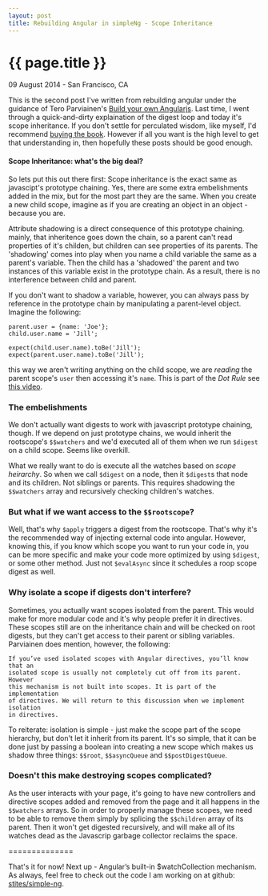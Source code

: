 ```yaml
---
layout: post
title: Rebuilding Angular in simpleNg - Scope Inheritance
---
```


{{ page.title }}
================

<p class="meta">09 August 2014 - San Francisco, CA</p>

This is the second post I've written from rebuilding angular under the guidance
of Tero Parviainen's [Build your own Angularjs][ng]. Last time, I went through
a quick-and-dirty explaination of the digest loop and today it's scope
inheritance. If you don't settle for perculated wisdom, like myself, I'd
recommend [buying the book][ng]. However if all you want is the high level to
get that understanding in, then hopefully these posts should be good enough.

#### Scope Inheritance: what's the big deal?

So lets put this out there first: Scope inheritance is the exact same as
javascipt's prototype chaining. Yes, there are some extra embelishments added
in the mix, but for the most part they are the same. When you create a new
child scope, imagine as if you are creating an object in an object - because you
are.

Attribute shadowing is a direct consequence of this prototype chaining.
mainly, that inheritence goes down the chain, so a parent can't read properties
of it's childen, but children can see properties of its parents. The 'shadowing'
comes into play when you name a child variable the same as a parent's variable.
Then the child has a 'shadowed' the parent and two instances of this variable
exist in the prototype chain. As a result, there is no interference between
child and parent.

If you don't want to shadow a variable, however, you can always pass by
reference in the prototype chain by manipulating a parent-level object. Imagine
the following:

    parent.user = {name: 'Joe'};
    child.user.name = 'Jill';

    expect(child.user.name).toBe('Jill');
    expect(parent.user.name).toBe('Jill');

this way we aren't writing anything on the child scope, we are _reading_ the
parent scope's `user` then accessing it's `name`. This is part of the _Dot Rule_
see [this video][vid].

### The embelishments

We don't actually want digests to work with javascript prototype chaining,
though. If we depend on just prototype chains, we would inherit the rootscope's
`$$watchers` and we'd executed all of them when we run `$digest` on a child
scope. Seems like overkill.

What we really want to do is execute all the watches based on _scope heirarchy_.
So when we call `$digest` on a node, then it `$digest`s that node and its
children. Not siblings or parents. This requires shadowing the `$$watchers`
array and recursively checking children's watches.

### But what if we want access to the `$$rootscope`?

Well, that's why `$apply` triggers a digest from the rootscope. That's why it's
the recommended way of injecting external code into angular. However, knowing
this, if you know which scope you want to run your code in, you can be more
specific and make your code more optimized by using `$digest`, or some other
method. Just not `$evalAsync` since it schedules a roop scope digest as well.

### Why isolate a scope if digests don't interfere?

Sometimes, you actually want scopes isolated from the parent. This would make
for more modular code and it's why people prefer it in directives. These scopes
still are on the inheritance chain and will be checked on root digests, but they
can't get access to their parent or sibling variables. Parviainen does mention,
however, the following:

    If you’ve used isolated scopes with Angular directives, you’ll know that an
    isolated scope is usually not completely cut off from its parent. However
    this mechanism is not built into scopes. It is part of the implementation
    of directives. We will return to this discussion when we implement isolation
    in directives.

To reiterate: isolation is simple - just make the scope part of the scope
hierarchy, but don't let it inherit from its parent. It's so simple, that it can
be done just by passing a boolean into creating a new scope which makes us
shadow three things: `$$root`, `$$asyncQueue` and `$$postDigestQueue`.

### Doesn't this make destroying scopes complicated?

As the user interacts with your page, it's going to have new controllers and
directive scopes added and removed from the page and it all happens in the
`$$watchers` arrays. So in order to properly manage these scopes, we need to be
able to remove them simply by splicing the `$$children` array of its
parent. Then it won't get digested recursively, and will make all of its watches
dead as the Javascrip garbage collector reclaims the space.

==============

That's it for now! Next up - Angular’s built-in $watchCollection mechanism. As
always, feel free to check out the code I am working on at github:
[stites/simple-ng][repo].

[ng]: http://teropa.info/build-your-own-angular
[repo]: https://github.com/stites/simple-ng
[vid]: https://www.youtube.com/watch?feature=player_detailpage&v=ZhfUv0spHCY#t=1758s
